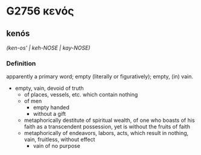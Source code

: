 # G2756 κενός

## kenós

_(ken-os' | keh-NOSE | kay-NOSE)_

### Definition

apparently a primary word; empty (literally or figuratively); empty, (in) vain.

- empty, vain, devoid of truth
  - of places, vessels, etc. which contain nothing
  - of men
    - empty handed
    - without a gift
  - metaphorically destitute of spiritual wealth, of one who boasts of his faith as a transcendent possession, yet is without the fruits of faith
  - metaphorically of endeavors, labors, acts, which result in nothing, vain, fruitless, without effect
    - vain of no purpose

